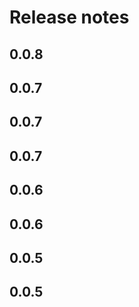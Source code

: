# Release notes

<!-- do not remove -->

## 0.0.8




## 0.0.7




## 0.0.7




## 0.0.7




## 0.0.6




## 0.0.6




## 0.0.5




## 0.0.5



